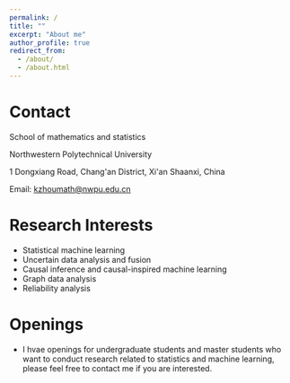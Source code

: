 ```yaml
---
permalink: /
title: ""
excerpt: "About me"
author_profile: true
redirect_from: 
  - /about/
  - /about.html
---
```


# Contact

School of mathematics and statistics

Northwestern Polytechnical University

1 Dongxiang Road, Chang'an District, Xi'an Shaanxi, China

Email: kzhoumath@nwpu.edu.cn

# Research Interests

- Statistical machine learning
- Uncertain data analysis and fusion
- Causal inference and causal-inspired machine learning
- Graph data analysis
- Reliability analysis

# Openings

- I hvae openings for undergraduate students and master students who want to conduct research related to statistics and machine learning,  please feel free to contact me if you are interested.
